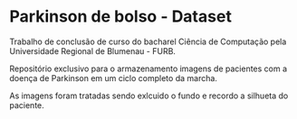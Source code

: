 # Parkinson de bolso - Dataset
<p>Trabalho de conclusão de curso do bacharel Ciência de Computação pela Universidade Regional de Blumenau - FURB.</p>
<p>Repositório exclusivo para o armazenamento imagens de pacientes com a doença de Parkinson em um ciclo completo da marcha.</p>
<p>As imagens foram tratadas sendo exlcuido o fundo e recordo a silhueta do paciente.</p>
